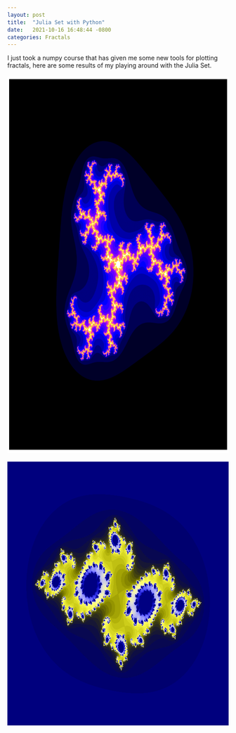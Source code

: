```yaml
---
layout: post
title:  "Julia Set with Python"
date:   2021-10-16 16:48:44 -0800
categories: Fractals
---
```

I just took a numpy course that has given me some new tools for plotting fractals, here are some results of
my playing around with the Julia Set. 
<br clear="all"><br clear="all">
<img src="/images/Cubic-Julia.png" width="856" height="856" alt="">
<br clear="all"><br clear="all">
<img src="../images/julia.png" width="900" height="600" alt="">

 

